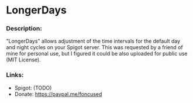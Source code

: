 # LongerDays

### Description:
"LongerDays" allows adjustment of the time intervals for the default day and night cycles on your Spigot server. This was requested by a friend of mine for personal use, but I figured it could be also uploaded for public use (MIT License).

### Links:
- Spigot: (TODO)
- Donate: https://paypal.me/foncused
